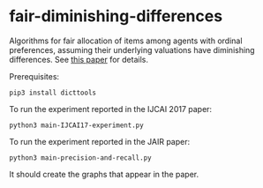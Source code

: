 # fair-diminishing-differences

Algorithms for fair allocation of items among agents with ordinal preferences,
assuming their underlying valuations have diminishing differences.
See [this paper](https://arxiv.org/abs/1705.07993) for details.

Prerequisites:

    pip3 install dicttools

To run the experiment reported in the IJCAI 2017 paper:

    python3 main-IJCAI17-experiment.py    

To run the experiment reported in the JAIR paper:

    python3 main-precision-and-recall.py

It should create the graphs that appear in the paper.
